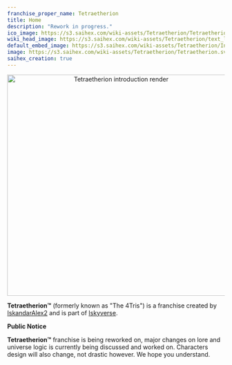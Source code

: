 ```yaml
---
franchise_proper_name: Tetraetherion
title: Home
description: "Rework in progress."
ico_image: https://s3.saihex.com/wiki-assets/Tetraetherion/Tetraetherion.svg
wiki_head_image: https://s3.saihex.com/wiki-assets/Tetraetherion/text_logo.svg
default_embed_image: https://s3.saihex.com/wiki-assets/Tetraetherion/IntroImage.webp
image: https://s3.saihex.com/wiki-assets/Tetraetherion/Tetraetherion.svg
saihex_creation: true
---
```


<p align="center">
  <img src="https://s3.saihex.com/wiki-assets/Tetraetherion/IntroImage.webp" alt="Tetraetherion introduction render" width="512">
</p>

**Tetraetherion™** (formerly known as "The 4Tris") is a franchise created by [IskandarAlex2](https://iskandaralex2.carrd.co/) and is part of [Iskyverse](./Iskyverse).

<b>Public Notice</b>

**Tetraetherion™** franchise is being reworked on, major changes on lore and universe logic is currently being discussed and worked on. Characters design will also change, not drastic however. We hope you understand.
